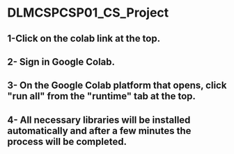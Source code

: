 # DLMCSPCSP01_CS_Project

## 1-Click on the colab link at the top. 
## 2- Sign in Google Colab.
## 3- On the Google Colab platform that opens, click "run all" from the "runtime" tab at the top.
## 4- All necessary libraries will be installed automatically and after a few minutes the process will be completed.
